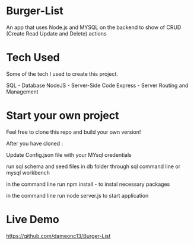# Burger-List

An app that uses Node.js and MYSQL on the backend to show of CRUD (Create Read Update and Delete) actions


# Tech Used
Some of the tech I used to create this project.

SQL - Database
NodeJS - Server-Side Code
Express - Server Routing and Management

# Start your own project
Feel free to clone this repo and build your own version!

After you have cloned :

Update Config.json file with your MYsql credentials 

run sql schema and seed files in db folder through sql command line or mysql workbench

in the command line run  npm install  - to instal necessary packages 

in the command line run node server.js to start application 




# Live Demo 

https://github.com/dameonc13/Burger-List